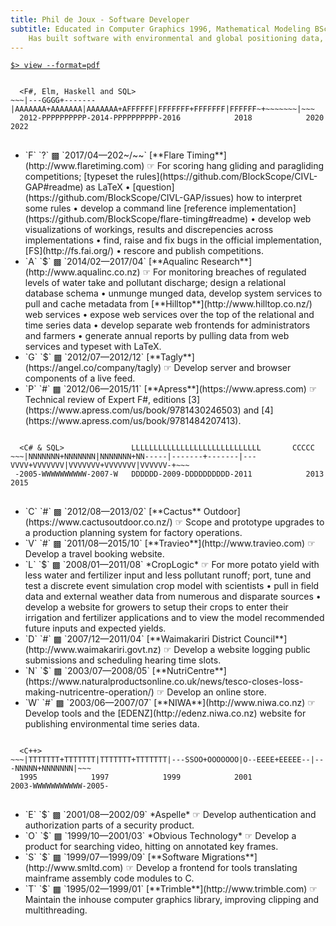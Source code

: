 ```yaml
---
title: Phil de Joux - Software Developer
subtitle: Educated in Computer Graphics 1996, Mathematical Modeling BSc Hons 1993/5 and Medicine 1982/5.<br>
    Has built software with environmental and global positioning data, video and scientific models.
---
```

<a href="/pdf/cv-phil-de-joux.pdf" role="button">`$> view --format=pdf`</a>
<div class="work-history">
<pre>
<code>
  &lt;F#, Elm, Haskell and SQL&gt;
~~~|---<span class="tagly">GGGG</span>+-------<span class="aqualinc">|AAAAAAA+AAAAAAA|AAAAAAA+A</span><span class="flaretiming">FFFFFF|FFFFFFF+FFFFFFF|FFFFFF</span>~+~~~~~~~|~~~
  2012<span class="apress">-PPPPPPPPPP-2014-PPPPPPPPPP-2</span>016            2018            2020            2022
</code>
</pre>
<ul>
<li>
  <span class="flaretiming">`F` `?` ▩ `2017/04—202~/~~`</span>
  [**Flare Timing**](http://www.flaretiming.com) ☞ For scoring hang gliding and
  paragliding competitions; [typeset the
  rules](https://github.com/BlockScope/CIVL-GAP#readme) as LaTeX
  • [question](https://github.com/BlockScope/CIVL-GAP/issues) how to interpret
  some rules • develop a command line [reference
  implementation](https://github.com/BlockScope/flare-timing#readme) • develop
  web visualizations of workings, results and discrepencies across
  implementations • find, raise and fix bugs in the official implementation,
  [FS](http://fs.fai.org/) • rescore and publish competitions.
</li>
<li>
  <span class="aqualinc">`A` `$` ▩ `2014/02—2017/04`</span>
  [**Aqualinc Research**](http://www.aqualinc.co.nz) ☞ For monitoring breaches of regulated
  levels of water take and pollutant discharge; design a relational database
  schema • unmunge munged data, develop system services to pull and cache
  metadata from [**Hilltop**](http://www.hilltop.co.nz/) web services • expose
  web services over the top of the relational and time series data • develop
  separate web frontends for administrators and farmers • generate annual
  reports by pulling data from web services and typeset with LaTeX.
</li>
<li>
  <span class="tagly">`G` `$` ▩ `2012/07—2012/12`</span>
  [**Tagly**](https://angel.co/company/tagly) ☞ Develop server and browser
  components of a live feed.
</li>
<li>
  <span class="apress">`P` `#` ▩ `2012/06—2015/11`</span>
  [**Apress**](https://www.apress.com) ☞ Technical review of Expert F#,
  editions [3](https://www.apress.com/us/book/9781430246503) and
  [4](https://www.apress.com/us/book/9781484207413).
</li>
<ul>
</div>
<div class="work-history">
<pre>
<code>
  &lt;C# & SQL&gt;               <span class="croplogic">LLLLLLLLLLLLLLLLLLLLLLLLLLLLL</span>       <span class="cactus">CCCCC</span>
~~~<span class="nutricentre">|NNNNNNN+NNNNNNN|NNNNNNN+NN</span>-----|-------+-------|---<span class="travieo">VVVV+VVVVVVV|VVVVVVV+VVVVVVV|VVVVVV</span>-+~~~
 <span class="niwa">-2005-WWWWWWWWWW-2007-W</span>   <span class="waimak">DDDDDD-2009-DDDDDDDDDD-2011</span>            2013            2015
</code>
</pre>
<ul>
<li>
  <span class="cactus">`C` `#` ▩ `2012/08—2013/02`</span>
  [**Cactus** Outdoor](https://www.cactusoutdoor.co.nz/) ☞ Scope and prototype
  upgrades to a production planning system for factory operations.
</li>
<li>
  <span class="travieo">`V` `#` ▩ `2011/08—2015/10`</span>
  [**Travieo**](http://www.travieo.com) ☞ Develop a travel booking website.
</li>
<li>
  <span class="croplogic">`L` `$` ▩ `2008/01—2011/08`</span>
  *CropLogic* ☞ For more potato yield with less water and fertilizer input and
  less pollutant runoff; port, tune and test a discrete event simulation crop
  model with scientists • pull in field data and external weather data from
  numerous and disparate sources • develop a website for growers to setup their
  crops to enter their irrigation and fertilizer applications and to view the
  model recommended future inputs and expected yields.
</li>
<li>
  <span class="waimak">`D` `#` ▩ `2007/12—2011/04`</span>
  [**Waimakariri District Council**](http://www.waimakariri.govt.nz) ☞ Develop
  a website logging public submissions and scheduling hearing time slots.
</li>
<li>
  <span class="nutricentre">`N` `$` ▩ `2003/07—2008/05`</span>
  [**NutriCentre**](https://www.naturalproductsonline.co.uk/news/tesco-closes-loss-making-nutricentre-operation/)
  ☞ Develop an online store.
</li>
<li>
  <span class="niwa">`W` `#` ▩ `2003/06—2007/07`</span>
  [**NIWA**](http://www.niwa.co.nz) ☞ Develop tools and the
  [EDENZ](http://edenz.niwa.co.nz) website for publishing environmental time
  series data.
</li>
</ul>
</div>
<div class="work-history">
<pre>
<code>
  &lt;C++&gt;
~~~<span class="trimble">|TTTTTTT+TTTTTTT|TTTTTTT+TTTTTTT|</span>---<span class="sml">SS</span><span class="obvious">OO+OOOOOOO|O</span>--<span class="aspelle">EEEE+EEEEE</span>--|---<span class="nutricentre">NNNNN+NNNNNNN|</span>~~~
  1995            1997            1999            2001            2003<span class="niwa">-WWWWWWWWWWW-2005-</span>
</code>
</pre>
<ul>
<li>
  <span class="aspelle">`E` `$` ▩ `2001/08—2002/09`</span>
  *Aspelle* ☞ Develop authentication and authorization parts of a security
  product.
</li>
<li>
  <span class="obvious">`O` `$` ▩ `1999/10—2001/03`</span>
  *Obvious Technology* ☞ Develop a product for searching video, hitting on
  annotated key frames.
</li>
<li>
  <span class="sml">`S` `$` ▩ `1999/07—1999/09`</span>
  [**Software Migrations**](http://www.smltd.com) ☞ Develop a frontend for
  tools translating mainframe assembly code modules to C.
</li>
<li>
  <span class="trimble">`T` `$` ▩ `1995/02—1999/01`</span>
  [**Trimble**](http://www.trimble.com) ☞ Maintain the inhouse computer
  graphics library, improving clipping and multithreading.  </div>
</li>
<ul>
